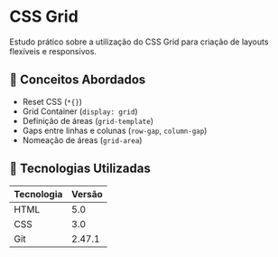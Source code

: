 # CSS Grid

Estudo prático sobre a utilização do CSS Grid para criação de layouts flexíveis e responsivos.

## 🎨 Conceitos Abordados

- Reset CSS (`*{}`)
- Grid Container (`display: grid`)
- Definição de áreas (`grid-template`)
- Gaps entre linhas e colunas (`row-gap`, `column-gap`)
- Nomeação de áreas (`grid-area`)

## 🚀 Tecnologias Utilizadas

| Tecnologia | Versão |
|------------|--------|
| HTML       | 5.0    |
| CSS        | 3.0    |
| Git        | 2.47.1 |
